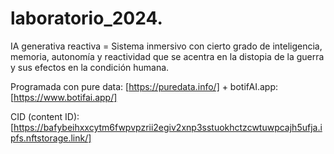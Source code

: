 # laboratorio_2024.

IA generativa reactiva = Sistema inmersivo con cierto grado de inteligencia, memoria, autonomía y reactividad que se acentra en la distopia de la guerra y sus efectos en la condición humana.

Programada con pure data: [https://puredata.info/]
+
botifAI.app: [https://www.botifai.app/]

CID (content ID): [https://bafybeihxxcytm6fwpvpzrii2egiv2xnp3sstuokhctzcwtuwpcajh5ufja.ipfs.nftstorage.link/]


